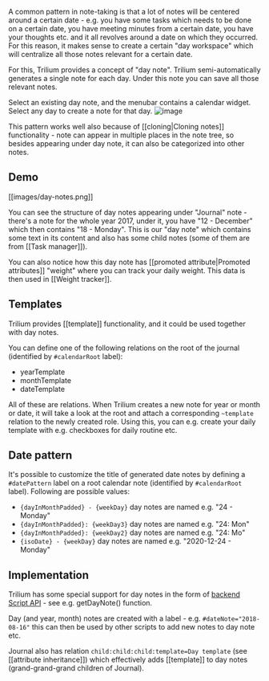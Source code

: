 A common pattern in note-taking is that a lot of notes will be centered around a certain date - e.g. you have some tasks which needs to be done on a certain date, you have meeting minutes from a certain date, you have your thoughts etc. and it all revolves around a date on which they occurred. For this reason, it makes sense to create a certain "day workspace" which will centralize all those notes relevant for a certain date.

For this, Trilium provides a concept of "day note". Trilium semi-automatically generates a single note for each day. Under this note you can save all those relevant notes. 

Select an existing day note, and the menubar contains a calendar widget. Select any day to create a note for that day. ![image](https://user-images.githubusercontent.com/69441971/116097284-88c8cc00-a699-11eb-8e5f-bbc19a63f823.png)


This pattern works well also because of [[cloning|Cloning notes]] functionality - note can appear in multiple places in the note tree, so besides appearing under day note, it can also be categorized into other notes.

## Demo
[[images/day-notes.png]]

You can see the structure of day notes appearing under "Journal" note - there's a note for the whole year 2017, under it, you have "12 - December" which then contains "18 - Monday". This is our "day note" which contains some text in its content and also has some child notes (some of them are from [[Task manager]]).

You can also notice how this day note has [[promoted attribute|Promoted attributes]] "weight" where you can track your daily weight. This data is then used in [[Weight tracker]].

## Templates
Trilium provides [[template]] functionality, and it could be used together with day notes.

You can define one of the following relations on the root of the journal (identified by `#calendarRoot` label):

* yearTemplate
* monthTemplate
* dateTemplate

All of these are relations. When Trilium creates a new note for year or month or date, it will take a look at the root and attach a corresponding `~template` relation to the newly created role. Using this, you can e.g. create your daily template with e.g. checkboxes for daily routine etc.

## Date pattern

It's possible to customize the title of generated date notes by defining a `#datePattern` label on a root calendar note (identified by `#calendarRoot` label). Following are possible values:

* `{dayInMonthPadded} - {weekDay}` day notes are named e.g. "24 - Monday"
* `{dayInMonthPadded}: {weekDay3}` day notes are named e.g. "24: Mon"
* `{dayInMonthPadded}: {weekDay2}` day notes are named e.g. "24: Mo"
* `{isoDate} - {weekDay}` day notes are named e.g. "2020-12-24 - Monday"

## Implementation

Trilium has some special support for day notes in the form of [backend Script API](https://zadam.github.io/trilium/backend_api/BackendScriptApi.html) - see e.g. getDayNote() function.

Day (and year, month) notes are created with a label - e.g. `#dateNote="2018-08-16"` this can then be used by other scripts to add new notes to day note etc.

Journal also has relation `child:child:child:template=Day template` (see [[attribute inheritance]]) which effectively adds [[template]] to day notes (grand-grand-grand children of Journal).
